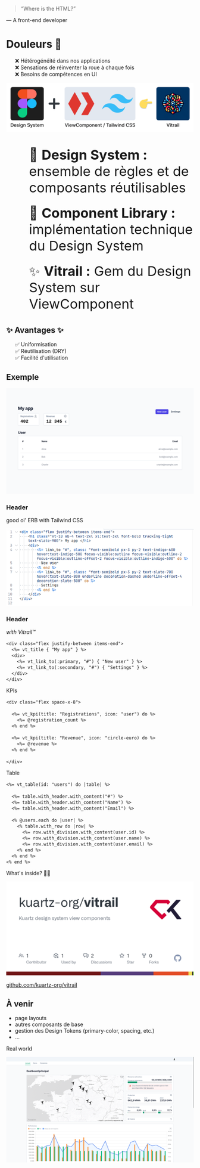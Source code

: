 > “Where is the HTML?”

— A front-end developer



# Douleurs 🤕

<ul style="list-style-type: none">
  <li class="fragment">❌ Hétérogénéité dans nos applications</li>
  <li class="fragment">❌ Sensations de réinventer la roue à chaque fois</li>
  <li class="fragment">❌ Besoins de compétences en UI</li>
</ul>


![solution](images/solution.png)<!-- .element: height="250" -->

<ul style="list-style-type: none; font-size: 2.25rem">
  <li class="fragment" style="margin-bottom: 1.5rem;">🎨 <strong>Design System :</strong> ensemble de règles et de composants réutilisables</li>
  <li class="fragment" style="margin-bottom: 1.5rem;">🔧 <strong>Component Library :</strong> implémentation technique du Design System</li>
  <li class="fragment" style="margin-bottom: 1.5rem;">✨ <strong>Vitrail :</strong> Gem du Design System sur ViewComponent</li>
</ul>


## ✨ Avantages ✨

<ul style="list-style-type: none">
  <li class="fragment">✅ Uniformisation</li>
  <li class="fragment">✅ Réutilisation (DRY)</li>
  <li class="fragment">✅ Facilité d'utilisation</li>
</ul>



## Exemple

![demo_capture](images/vitrail-demo.png)<!-- .element: height="400" -->


### Header
good ol' ERB with Tailwind CSS

![Before vitrail](images/before.png)<!-- .element: height="400" -->


### Header
_with Vitrail™_

```erb[2,4-5]
<div class="flex justify-between items-end">
  <%= vt_title { "My app" } %>
  <div>
    <%= vt_link_to(:primary, "#") { "New user" } %>
    <%= vt_link_to(:secondary, "#") { "Settings" } %>
  </div>
</div>
```


KPIs

```erb[3-5,7-9]
<div class="flex space-x-8">

  <%= vt_kpi(title: "Registrations", icon: "user") do %>
    <%= @registration_count %>
  <% end %>

  <%= vt_kpi(title: "Revenue", icon: "circle-euro) do %>
    <%= @revenue %>
  <% end %>

</div>
```


Table

```erb[1,14|3-5|8-12]
<%= vt_table(id: "users") do |table| %>

  <%= table.with_header.with_content("#") %>
  <%= table.with_header.with_content("Name") %>
  <%= table.with_header.with_content("Email") %>

  <% @users.each do |user| %>
    <% table.with_row do |row| %>
      <%= row.with_division.with_content(user.id) %>
      <%= row.with_division.with_content(user.name) %>
      <%= row.with_division.with_content(user.email) %>
    <% end %>
  <% end %>
<% end %>
```



What's inside? 👨‍💻

![Vitrail on GitHub](images/vitrail-github.png)<!-- .element: height="400" -->

[github.com/kuartz-org/vitrail](https://github.com/kuartz-org/vitrail/tree/v2_beta)


## À venir

- page layouts
- autres composants de base
- gestion des Design Tokens (primary-color, spacing, etc.)
- …


Real world

![Kàri](images/kari.png)

